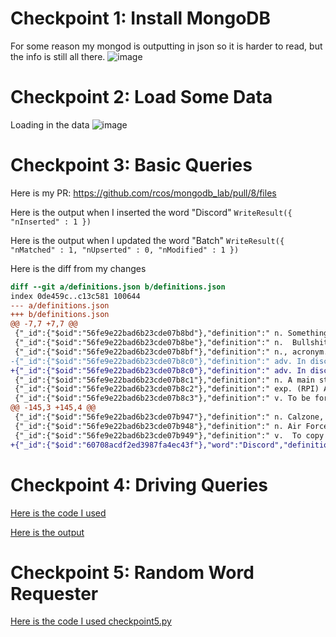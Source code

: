 # Checkpoint 1: Install MongoDB
For some reason my mongod is outputting in json so it is harder to read, but the info is still all there.
![image](https://user-images.githubusercontent.com/18558130/114214528-69f4d680-9932-11eb-87d4-776a15d8d8f7.png)

# Checkpoint 2: Load Some Data
Loading in the data
![image](https://user-images.githubusercontent.com/18558130/114216282-b4775280-9934-11eb-953f-c8fe9f58ba0c.png)

# Checkpoint 3: Basic Queries

Here is my PR: https://github.com/rcos/mongodb_lab/pull/8/files

Here is the output when I inserted the word "Discord"
`WriteResult({ "nInserted" : 1 })`

Here is the output when I updated the word "Batch"
`WriteResult({ "nMatched" : 1, "nUpserted" : 0, "nModified" : 1 })`

Here is the diff from my changes
```diff
diff --git a/definitions.json b/definitions.json
index 0de459c..c13c581 100644
--- a/definitions.json
+++ b/definitions.json
@@ -7,7 +7,7 @@
 {"_id":{"$oid":"56fe9e22bad6b23cde07b8bd"},"definition":" n. Something that can be put anywhere for any reason and not harmfully affect the outcome of any given event. See Fudge Factor.","word":"Arbitrary Constant"}
 {"_id":{"$oid":"56fe9e22bad6b23cde07b8be"},"definition":" n.  Bullshit. No, really. Symbolized by the ``Right Hand Rule,'' see Halliday and Resnick for the formal definition.","word":"B-Vector"}
 {"_id":{"$oid":"56fe9e22bad6b23cde07b8bf"},"definition":" n., acronym. (RPI) Burdett Avenue Resident Housing, the only REAL co-ed dorm on campus with its own bad version of DAKA. This place has a history of being a wild party dorm, thanks to the non-homogeneous population. Originally called the Burdett Avenue Residence Facility (BARF).","word":"BARH"}
-{"_id":{"$oid":"56fe9e22bad6b23cde07b8c0"},"definition":" adv. In discrete lumps.","word":"Batch"}
+{"_id":{"$oid":"56fe9e22bad6b23cde07b8c0"},"definition":" adv. In discrete groups.","word":"Batch"}
 {"_id":{"$oid":"56fe9e22bad6b23cde07b8c1"},"definition":" n. A main staple of the Rensselaer Diet.","word":"Beer"}
 {"_id":{"$oid":"56fe9e22bad6b23cde07b8c2"},"definition":" exp. (RPI) A more serious version of alarm, not to be confused with ``Be Like A Real Man.''","word":"Blarm"}
 {"_id":{"$oid":"56fe9e22bad6b23cde07b8c3"},"definition":" v. To be forced off MTS by the operator, owing to some ``fatal'' computer error.","word":"Blast"}
@@ -145,3 +145,4 @@
 {"_id":{"$oid":"56fe9e22bad6b23cde07b947"},"definition":" n. Calzone, a folded-over za.","word":"Zone"}
 {"_id":{"$oid":"56fe9e22bad6b23cde07b948"},"definition":" n. Air Force ROTC type.","word":"Zoomie"}
 {"_id":{"$oid":"56fe9e22bad6b23cde07b949"},"definition":" v.  To copy onto a reused piece of magnetic tape, e.g., cassette or video tape.","word":"Zurn"}
+{"_id":{"$oid":"60708acdf2ed3987fa4ec43f"},"word":"Discord","definition":"A chat platform built in electron for connecting with other people."}
```


# Checkpoint 4: Driving Queries

[Here is the code I used](./main.py)

[Here is the output](./output.txt)


# Checkpoint 5: Random Word Requester

[Here is the code I used checkpoint5.py](./checkpoint5.py)
